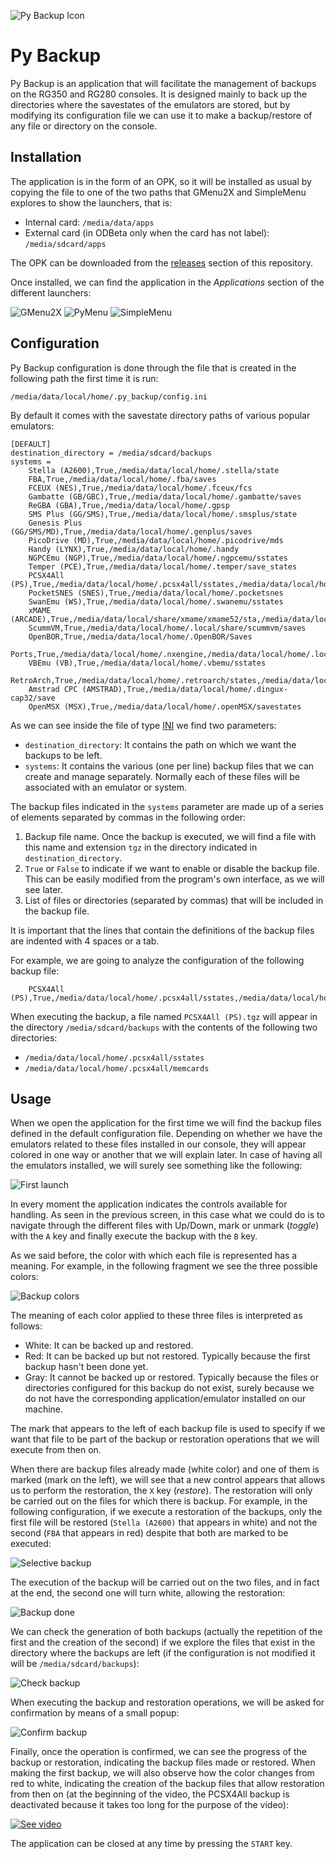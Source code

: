 ![Py Backup Icon](images/logo.png)

# Py Backup

Py Backup is an application that will facilitate the management of backups on the RG350 and RG280 consoles. It is designed mainly to back up the directories where the savestates of the emulators are stored, but by modifying its configuration file we can use it to make a backup/restore of any file or directory on the console.

## Installation

The application is in the form of an OPK, so it will be installed as usual by copying the file to one of the two paths that GMenu2X and SimpleMenu explores to show the launchers, that is:

* Internal card: `/media/data/apps`
* External card (in ODBeta only when the card has not label): `/media/sdcard/apps`

The OPK can be downloaded from the [releases](https://github.com/eduardofilo/RG350_py_backup/releases/latest) section of this repository.

Once installed, we can find the application in the *Applications* section of the different launchers:

![GMenu2X](images/gmenu2x.png)
![PyMenu](images/pymenu.png)
![SimpleMenu](images/simplemenu.png)

## Configuration

Py Backup configuration is done through the file that is created in the following path the first time it is run:

```
/media/data/local/home/.py_backup/config.ini
```

By default it comes with the savestate directory paths of various popular emulators:

```
[DEFAULT]
destination_directory = /media/sdcard/backups
systems =
    Stella (A2600),True,/media/data/local/home/.stella/state
    FBA,True,/media/data/local/home/.fba/saves
    FCEUX (NES),True,/media/data/local/home/.fceux/fcs
    Gambatte (GB/GBC),True,/media/data/local/home/.gambatte/saves
    ReGBA (GBA),True,/media/data/local/home/.gpsp
    SMS Plus (GG/SMS),True,/media/data/local/home/.smsplus/state
    Genesis Plus (GG/SMS/MD),True,/media/data/local/home/.genplus/saves
    PicoDrive (MD),True,/media/data/local/home/.picodrive/mds
    Handy (LYNX),True,/media/data/local/home/.handy
    NGPCEmu (NGP),True,/media/data/local/home/.ngpcemu/sstates
    Temper (PCE),True,/media/data/local/home/.temper/save_states
    PCSX4All (PS),True,/media/data/local/home/.pcsx4all/sstates,/media/data/local/home/.pcsx4all/memcards
    PocketSNES (SNES),True,/media/data/local/home/.pocketsnes
    SwanEmu (WS),True,/media/data/local/home/.swanemu/sstates
    xMAME (ARCADE),True,/media/data/local/share/xmame/xmame52/sta,/media/data/local/share/xmame/xmame69/sta,/media/data/local/share/xmame/xmame84/sta
    ScummVM,True,/media/data/local/home/.local/share/scummvm/saves
    OpenBOR,True,/media/data/local/home/.OpenBOR/Saves
    Ports,True,/media/data/local/home/.nxengine,/media/data/local/home/.local/share/VVVVVV/saves,/media/data/local/home/.methane,/media/data/local/home/.sorrv5/savegame
    VBEmu (VB),True,/media/data/local/home/.vbemu/sstates
    RetroArch,True,/media/data/local/home/.retroarch/states,/media/data/local/home/.retroarch/config,/media/data/local/home/.retroarch/playlists,/media/data/local/home/.retroarch/records,/media/data/local/home/.retroarch/retroarch.cfg
    Amstrad CPC (AMSTRAD),True,/media/data/local/home/.dingux-cap32/save
    OpenMSX (MSX),True,/media/data/local/home/.openMSX/savestates
```

As we can see inside the file of type [INI](https://en.wikipedia.org/wiki/INI_file) we find two parameters:

* `destination_directory`: It contains the path on which we want the backups to be left.
* `systems`: It contains the various (one per line) backup files that we can create and manage separately. Normally each of these files will be associated with an emulator or system.

The backup files indicated in the `systems` parameter are made up of a series of elements separated by commas in the following order:

1. Backup file name. Once the backup is executed, we will find a file with this name and extension `tgz` in the directory indicated in `destination_directory`.
2. `True` or `False` to indicate if we want to enable or disable the backup file. This can be easily modified from the program's own interface, as we will see later.
3. List of files or directories (separated by commas) that will be included in the backup file.

It is important that the lines that contain the definitions of the backup files are indented with 4 spaces or a tab.

For example, we are going to analyze the configuration of the following backup file:

```
    PCSX4All (PS),True,/media/data/local/home/.pcsx4all/sstates,/media/data/local/home/.pcsx4all/memcards
```

When executing the backup, a file named `PCSX4All (PS).tgz` will appear in the directory `/media/sdcard/backups` with the contents of the following two directories:

* `/media/data/local/home/.pcsx4all/sstates`
* `/media/data/local/home/.pcsx4all/memcards`

## Usage

When we open the application for the first time we will find the backup files defined in the default configuration file. Depending on whether we have the emulators related to these files installed in our console, they will appear colored in one way or another that we will explain later. In case of having all the emulators installed, we will surely see something like the following:

![First launch](images/first_launch.png)

In every moment the application indicates the controls available for handling. As seen in the previous screen, in this case what we could do is to navigate through the different files with Up/Down, mark or unmark (*toggle*) with the `A` key and finally execute the backup with the `B` key.

As we said before, the color with which each file is represented has a meaning. For example, in the following fragment we see the three possible colors:

![Backup colors](images/backup_colors.png)

The meaning of each color applied to these three files is interpreted as follows:

* White: It can be backed up and restored.
* Red: It can be backed up but not restored. Typically because the first backup hasn't been done yet.
* Gray: It cannot be backed up or restored. Typically because the files or directories configured for this backup do not exist, surely because we do not have the corresponding application/emulator installed on our machine.

The mark that appears to the left of each backup file is used to specify if we want that file to be part of the backup or restoration operations that we will execute from then on.

When there are backup files already made (white color) and one of them is marked (mark on the left), we will see that a new control appears that allows us to perform the restoration, the `X` key (*restore*). The restoration will only be carried out on the files for which there is backup. For example, in the following configuration, if we execute a restoration of the backups, only the first file will be restored (`Stella (A2600)` that appears in white) and not the second (`FBA` that appears in red) despite that both are marked to be executed:

![Selective backup](images/selective_backup.png)

The execution of the backup will be carried out on the two files, and in fact at the end, the second one will turn white, allowing the restoration:

![Backup done](images/backup_done.png)

We can check the generation of both backups (actually the repetition of the first and the creation of the second) if we explore the files that exist in the directory where the backups are left (if the configuration is not modified it will be `/media/sdcard/backups`):

![Check backup](images/check_backup.png)

When executing the backup and restoration operations, we will be asked for confirmation by means of a small popup:

![Confirm backup](images/confirm_backup.png)

Finally, once the operation is confirmed, we can see the progress of the backup or restoration, indicating the backup files made or restored. When making the first backup, we will also observe how the color changes from red to white, indicating the creation of the backup files that allow restoration from then on (at the beginning of the video, the PCSX4All backup is deactivated because it takes too long for the purpose of the video):

[![See video](https://img.youtube.com/vi/pDfXigJ-QiI/hqdefault.jpg)](https://www.youtube.com/watch?v=pDfXigJ-QiI "See video")

The application can be closed at any time by pressing the `START` key.
